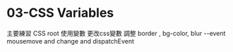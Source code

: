 # 03-CSS Variables

主要練習
CSS root 使用變數
更改css變數 調整 border , bg-color, blur 
--event mousemove and change and dispatchEvent
